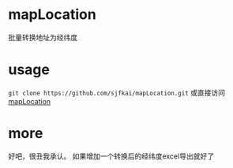 # mapLocation
批量转换地址为经纬度

# usage
`git clone https://github.com/sjfkai/mapLocation.git` 或直接访问[mapLocation](http://sjfkai.github.io/mapLocation/)
# more
好吧，很丑我承认。
如果增加一个转换后的经纬度excel导出就好了
